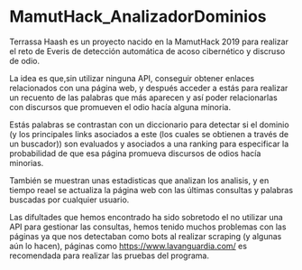 # MamutHack_AnalizadorDominios
Terrassa Haash es un proyecto nacido en la MamutHack 2019 para realizar el reto de Everis de detección automática de acoso cibernético y discruso de odio.

La idea es que,sin utilizar ninguna API, conseguir obtener enlaces relacionados con una página web, y después acceder a estás para realizar un recuento de las palabras que más aparecen y así poder relacionarlas con discursos que promueven el odio hacía alguna minoria.

Estás palabras se contrastan con un diccionario para detectar si el dominio (y los principales links asociados a este (los cuales se obtienen a través de un buscador)) son evaluados y asociados a una ranking para especificar la probabilidad de que esa página promueva discursos de odios hacía minorias.

También se muestran unas estadisticas que analizan los analisis, y en tiempo reael se actualiza la página web con las últimas consultas y palabras buscadas por cualquier usuario.

Las difultades que hemos encontrado ha sido sobretodo el no utilizar una API para gestionar las consultas, hemos tenido muchos problemas con las páginas ya que nos detectaban como bots al realizar scraping (y algunas aún lo hacen), páginas como https://www.lavanguardia.com/ es recomendada para realizar las pruebas del programa.
